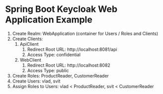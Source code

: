 # Spring Boot Keycloak Web Application Example

1. Create Realm: WebApplication (container for Users / Roles and Clients)
1. Create Clients:
    1. ApiClient
        1. Redirect Root URL: http://localhost:8081/api
        1. Access Type: confidential
    1. WebClient
        1. Redirect Root URL: http://localhost:8082
        1. Access Type: public
1. Create Roles: ProductReader, CustomerReader
1. Create Users: vlad, svit
1. Assign Roles to Users: vlad < ProductReader, svit < CustomerReader
